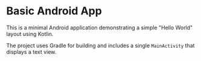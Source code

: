 # Basic Android App

This is a minimal Android application demonstrating a simple "Hello World" layout using Kotlin.

The project uses Gradle for building and includes a single `MainActivity` that displays a text view.

